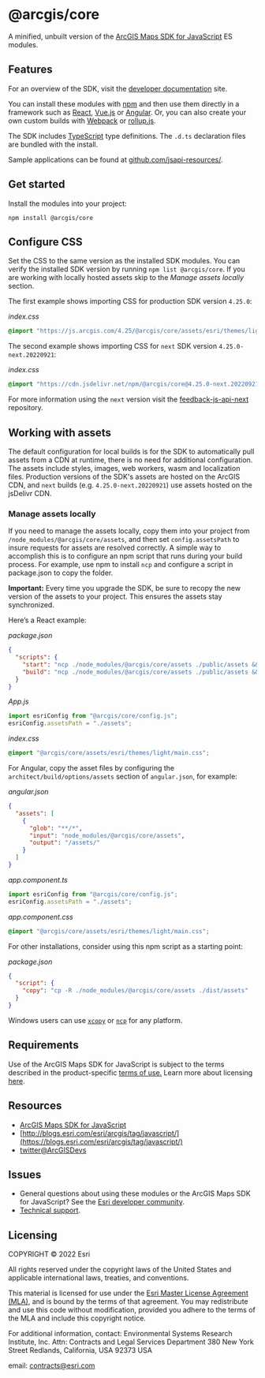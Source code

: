 # @arcgis/core

A minified, unbuilt version of the [ArcGIS Maps SDK for JavaScript](https://developers.arcgis.com/javascript/) ES modules.

## Features

For an overview of the SDK, visit the [developer documentation](https://developers.arcgis.com/javascript/latest/key-features/) site.

You can install these modules with [npm](https://npmjs.org/) and then use them directly in a framework such as [React](https://reactjs.org/), [Vue.js](https://vuejs.org) or [Angular](https://cli.angular.io/). Or, you can also create your own custom builds with [Webpack](https://webpackjs.org) or [rollup.js](https://rollupjs.org/guide/en/). 

The SDK includes [TypeScript](https://www.typescriptlang.org/) type definitions. The `.d.ts` declaration files are bundled with the install.

Sample applications can be found at [github.com/jsapi-resources/](https://github.com/Esri/jsapi-resources/tree/master/esm-samples).

## Get started

Install the modules into your project:

```
npm install @arcgis/core
```

## Configure CSS

Set the CSS to the same version as the installed SDK modules. You can verify the installed SDK version by running `npm list @arcgis/core`.  If you are working with locally hosted assets skip to the *Manage assets locally* section.

The first example shows importing CSS for production SDK version `4.25.0`:

*index.css* 

```css
@import "https://js.arcgis.com/4.25/@arcgis/core/assets/esri/themes/light/main.css";
```

The second example shows importing CSS for `next` SDK version `4.25.0-next.20220921`:

*index.css*

```css
@import "https://cdn.jsdelivr.net/npm/@arcgis/core@4.25.0-next.20220921/assets/esri/themes/light/main.css";
```

For more information using the `next` version visit the [feedback-js-api-next](https://github.com/Esri/feedback-js-api-next/blob/main/README.md) repository.

## Working with assets

The default configuration for local builds is for the SDK to automatically pull assets from a CDN at runtime, there is no need for additional configuration. The assets include styles, images, web workers, wasm and localization files. Production versions of the SDK's assets are hosted on the ArcGIS CDN, and `next` builds (e.g. `4.25.0-next.20220921`) use assets hosted on the jsDelivr CDN.

### Manage assets locally

If you need to manage the assets locally, copy them into your project from `/node_modules/@arcgis/core/assets`, and then set `config.assetsPath` to insure requests for assets are resolved correctly. A simple way to accomplish this is to configure an npm script that runs during your build process. For example, use npm to install `ncp` and configure a script in package.json to copy the folder. 

**Important:** Every time you upgrade the SDK, be sure to recopy the new version of the assets to your project. This ensures the assets stay synchronized.

Here’s a React example:

*package.json*

```json
{
  "scripts": {
    "start": "ncp ./node_modules/@arcgis/core/assets ./public/assets && react-scripts start",
    "build": "ncp ./node_modules/@arcgis/core/assets ./public/assets && react-scripts build"
  }
}
```

*App.js*

```js
import esriConfig from "@arcgis/core/config.js";
esriConfig.assetsPath = "./assets"; 
```

*index.css*

```css
@import "@arcgis/core/assets/esri/themes/light/main.css";
```

For Angular, copy the asset files by configuring the `architect/build/options/assets` section of `angular.json`, for example:

*angular.json*

```json
{
  "assets": [
    {
      "glob": "**/*",
      "input": "node_modules/@arcgis/core/assets",
      "output": "/assets/"
    }
  ]
}
```

*app.component.ts*

```ts
import esriConfig from "@arcgis/core/config.js";
esriConfig.assetsPath = "./assets"; 
```

*app.component.css*

```css
@import "@arcgis/core/assets/esri/themes/light/main.css";
```

For other installations, consider using this npm script as a starting point:

*package.json*

```json
{
  "script": {
    "copy": "cp -R ./node_modules/@arcgis/core/assets ./dist/assets"
  }
}
```

Windows users can use [`xcopy`](https://docs.microsoft.com/en-us/windows-server/administration/windows-commands/xcopy) or [`ncp`](https://www.npmjs.com/package/ncp) for any platform.

## Requirements

Use of the ArcGIS Maps SDK for JavaScript is subject to the terms described in the product-specific [terms of use.](https://www.esri.com/en-us/legal/terms/product-specific-scope-of-use) Learn more about licensing [here](https://developers.arcgis.com/javascript/latest/licensing/).

## Resources

- [ArcGIS Maps SDK for JavaScript](https://developers.arcgis.com/javascript/)
- [http://blogs.esri.com/esri/arcgis/tag/javascript/](https://blogs.esri.com/esri/arcgis/tag/javascript/)
- [twitter@ArcGISDevs](https://twitter.com/ArcGISDevs)

## Issues

- General questions about using these modules or the ArcGIS Maps SDK for JavaScript? See the [Esri developer community](https://community.esri.com/t5/arcgis-api-for-javascript/ct-p/arcgis-api-for-javascript).
- [Technical support](https://support.esri.com/).

## Licensing

COPYRIGHT © 2022 Esri

All rights reserved under the copyright laws of the United States
and applicable international laws, treaties, and conventions.

This material is licensed for use under the [Esri Master License
Agreement (MLA)](https://www.esri.com/content/dam/esrisites/en-us/media/legal/ma-full/ma-full.pdf), and is bound by the terms of that agreement.
You may redistribute and use this code without modification,
provided you adhere to the terms of the MLA and include this
copyright notice.

For additional information, contact:
Environmental Systems Research Institute, Inc.
Attn: Contracts and Legal Services Department
380 New York Street
Redlands, California, USA 92373
USA

email: contracts@esri.com
